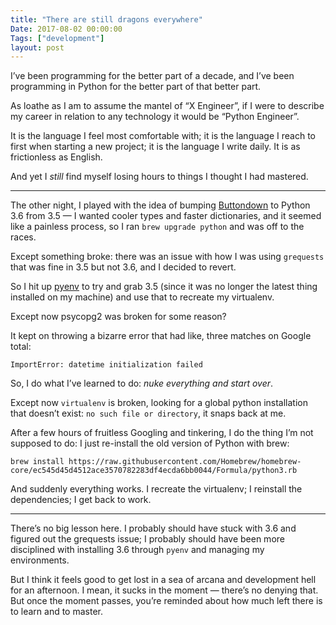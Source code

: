 ```yaml
---
title: "There are still dragons everywhere"
Date: 2017-08-02 00:00:00
Tags: ["development"]
layout: post
---
```


<p>I’ve been programming for the better part of a decade, and I’ve been programming in Python for the better part of that better part.</p>


<p>As loathe as I am to assume the mantel of “X Engineer”, if I were to describe my career in relation to any technology it would be “Python Engineer”.</p>


<p>It is the language I feel most comfortable with; it is the language I reach to first when starting a new project; it is the language I write daily.  It is as frictionless as English.</p>


<p>And yet I <em>still</em> find myself losing hours to things I thought I had mastered.</p>

<!--more-->

<hr/>


<p>The other night, I played with the idea of bumping <a href="https://buttondown.email">Buttondown</a> to Python 3.6 from 3.5 — I wanted cooler types and faster dictionaries, and it seemed like a painless process, so I ran <code>brew upgrade python</code> and was off to the races.</p>


<p>Except something broke: there was an issue with how I was using <code>grequests</code> that was fine in 3.5 but not 3.6, and I decided to revert.</p>


<p>So I hit up <a href="https://github.com/pyenv/pyenv">pyenv</a> to try and grab 3.5 (since it was no longer the latest thing installed on my machine) and use that to recreate my virtualenv.</p>


<p>Except now psycopg2 was broken for some reason?</p>


<p>It kept on throwing a bizarre error that had like, three matches on Google total:</p>


<pre><code>ImportError: datetime initialization failed
</code></pre>


<p>So, I do what I’ve learned to do: <em>nuke everything and start over</em>.</p>


<p>Except now <code>virtualenv</code> is broken, looking for a global python installation that doesn’t exist: <code>no such file or directory</code>, it snaps back at me.</p>


<p>After a few hours of fruitless Googling and tinkering, I do the thing I’m not supposed to do: I just re-install the old version of Python with brew:</p>


<pre><code>brew install https://raw.githubusercontent.com/Homebrew/homebrew-core/ec545d45d4512ace3570782283df4ecda6bb0044/Formula/python3.rb
</code></pre>


<p>And suddenly everything works.  I recreate the virtualenv; I reinstall the dependencies; I get back to work.</p>


<hr/>


<p>There’s no big lesson here.  I probably should have stuck with 3.6 and figured out the grequests issue; I probably should have been more disciplined with installing 3.6 through <code>pyenv</code> and managing my environments.</p>


<p>But I think it feels good to get lost in a sea of arcana and development hell for an afternoon.  I mean, it sucks in the moment — there’s no denying that.  But once the moment passes, you’re reminded about how much left there is to learn and to master.</p>


<p></p>
	